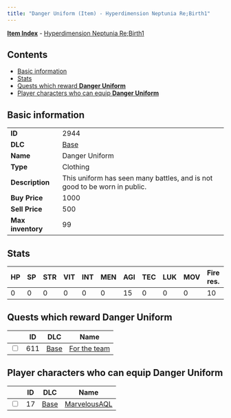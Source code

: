 ```yaml
---
title: "Danger Uniform (Item) - Hyperdimension Neptunia Re;Birth1"
---
```


[**Item Index**](/neptunia/rb1/item/index.html) - [Hyperdimension Neptunia Re;Birth1](/neptunia/rb1)

## Contents

- [Basic information](#basic-information)
- [Stats](#stats)
- [Quests which reward **Danger Uniform**](#quests-which-reward-danger-uniform)
- [Player characters who can equip **Danger Uniform**](#player-characters-who-can-equip-danger-uniform)

## Basic information

|   |   |
| -- | -- |
| **ID** | 2944 |
| **DLC** | [Base](/neptunia/rb1/dlc/1-base.html) |
| **Name** | Danger Uniform |
| **Type** | Clothing |
| **Description** | This uniform has seen many battles, and is not good to be worn in public. |
| **Buy Price** | 1000 |
| **Sell Price** | 500 |
| **Max inventory** | 99 |


## Stats

| HP | SP | STR | VIT | INT | MEN | AGI | TEC | LUK | MOV | Fire res. | Ice res. | Wind res. | Lightning res. |
| -- | -- | --- | --- | --- | --- | --- | --- | --- | --- | --------- | -------- | --------- | -------------- |
| 0 | 0 | 0 | 0 | 0 | 0 | 15 | 0 | 0 | 0 | 10 | 0 | 0 | 0 |


## Quests which reward **Danger Uniform**

|    | ID | DLC | Name |
| -- | -- | --- | ---- |
| <input type="checkbox" id="rb1-quest-1-611" class="trackbox" /> | 611 | [Base](/neptunia/rb1/dlc/1-base.html) | [For the team](/neptunia/rb1/quest/1-611-for-the-team.html) |


## Player characters who can equip **Danger Uniform**

|    | ID | DLC | Name |
| -- | -- | --- | ---- |
| <input type="checkbox" id="rb1-player-1-17" class="trackbox" /> | 17 | [Base](/neptunia/rb1/dlc/1-base.html) | [MarvelousAQL](/neptunia/rb1/player/1-17-marvelousaql.html) |
